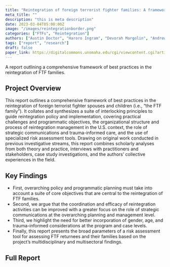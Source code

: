 ```yaml
---
title: "Reintegration of foreign terrorist fighter families: A framework of best practices for the U.S."
meta_title: ""
description: "this is meta description"
date: 2023-03-04T05:00:00Z
image: "/images/reintegrationborder.png"
categories: ["FTFs", "Reintegration"]
authors: ["Austin Doctor", "Haroro Ingram", "Devorah Margolin", "Andrew Mines", "Lorenzo Vidino"]
tags: ["report", "research"]
draft: false
paper_link: https://digitalcommons.unomaha.edu/cgi/viewcontent.cgi?article=1000&context=ncitereportsresearch
---
```


A report outlining a comprehensive framework of best practices in the reintegration of FTF families. 

<!--more-->

## Project Overview

This report outlines a comprehensive framework of best practices in the reintegration of foreign terrorist fighter spouses and children (i.e., “the FTF family”). It collates and synthesizes a suite of interlocking principles to guide reintegration policy and implementation, covering practical challenges and programmatic objectives, the organizational structure and process of reintegration management in the U.S. context, the role of strategic communications and trauma-informed care, and the use of specialized risk assessment tools. Drawing on original work conducted in previous investigative streams, this report combines scholarly analyses from both theory and practice, interviews with practitioners and stakeholders, case study investigations, and the authors’ collective experiences in the field.

## Key Findings
- First, overarching policy and programmatic planning must take into account a suite of core objectives that are central to the reintegration of FTF families.
- Second, we argue that the coordination and efficacy of reintegration activities can be improved with a greater focus on the role of strategic communications at the overarching planning and management level. 
- Third, we highlight the need for better incorporation of gender, age, and trauma-informed considerations at the program and case levels.
- Finally, this report presents the broad parameters of a risk assessment tool for assessing FTF returnees and their families based on the project’s multidisciplinary and multisectoral findings. 

## Full Report
